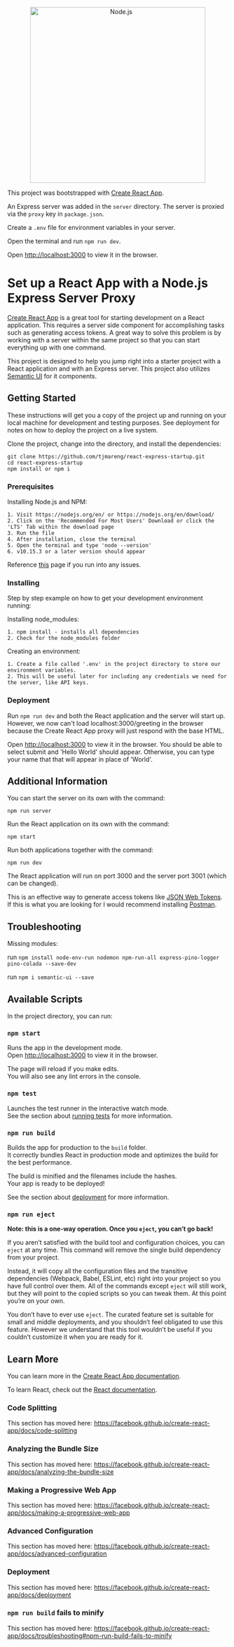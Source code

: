 <p align="center">
  <a href="https://nodejs.org/">
    <img
      alt="Node.js"
      src="https://nodejs.org/static/images/logo-light.svg"
      width="400"
    />
  </a>
</p>

This project was bootstrapped with [Create React App](https://github.com/facebook/create-react-app). 

An Express server was added in the `server` directory. The server is proxied via the `proxy` key in `package.json`.

Create a `.env` file for environment variables in your server.

Open the terminal and run `npm run dev`.

Open [http://localhost:3000](http://localhost:3000) to view it in the browser.

# Set up a React App with a Node.js Express Server Proxy

[Create React App](https://github.com/facebook/create-react-app) is a great tool for starting development on a React application. This requires a server side component for accomplishing tasks such as generating access tokens. A great way to solve this problem is by working with a server within the same project so that you can start everything up with one command.

This project is designed to help you jump right into a starter project with a React application and with an Express server. This project also utilizes [Semantic UI](https://semantic-ui.com/) for it components. 

## Getting Started

These instructions will get you a copy of the project up and running on your local machine for development and testing purposes. See deployment for notes on how to deploy the project on a live system.

Clone the project, change into the directory, and install the dependencies:

```
git clone https://github.com/tjmareng/react-express-startup.git
cd react-express-startup
npm install or npm i
```

### Prerequisites

Installing Node.js and NPM:

```
1. Visit https://nodejs.org/en/ or https://nodejs.org/en/download/
2. Click on the 'Recommended For Most Users' Download or click the 'LTS' Tab within the download page
3. Run the file
4. After installation, close the terminal
5. Open the terminal and type 'node --version'
6. v10.15.3 or a later version should appear
```
Reference [this](https://wsvincent.com/install-node-js-npm-windows/) page if you run into any issues.

### Installing

Step by step example on how to get your development environment running:

Installing node_modules:

```
1. npm install - installs all dependencies
2. Check for the node_modules folder
```

Creating an environment:

```
1. Create a file called '.env' in the project directory to store our environment variables. 
2. This will be useful later for including any credentials we need for the server, like API keys.
```

### Deployment

Run `npm run dev` and both the React application and the server will start up. However, we now can't load localhost:3000/greeting in the browser because the Create React App proxy will just respond with the base HTML.

Open [http://localhost:3000](http://localhost:3000) to view it in the browser. You should be able to select submit and 'Hello World' should appear. Otherwise, you can type your name that that will appear in place of 'World'.

## Additional Information

You can start the server on its own with the command:
```
npm run server
```
Run the React application on its own with the command:
```
npm start
```
Run both applications together with the command:
```
npm run dev
```
The React application will run on port 3000 and the server port 3001 (which can be changed).

This is an effective way to generate access tokens like [JSON Web Tokens](https://jwt.io/). If this is what you are looking for I would recommend installing [Postman](https://www.getpostman.com/).

## Troubleshooting

Missing modules:

run `npm install node-env-run nodemon npm-run-all express-pino-logger pino-colada --save-dev`

run `npm i semantic-ui --save`

## Available Scripts

In the project directory, you can run:

### `npm start`

Runs the app in the development mode.<br>
Open [http://localhost:3000](http://localhost:3000) to view it in the browser.

The page will reload if you make edits.<br>
You will also see any lint errors in the console.

### `npm test`

Launches the test runner in the interactive watch mode.<br>
See the section about [running tests](https://facebook.github.io/create-react-app/docs/running-tests) for more information.

### `npm run build`

Builds the app for production to the `build` folder.<br>
It correctly bundles React in production mode and optimizes the build for the best performance.

The build is minified and the filenames include the hashes.<br>
Your app is ready to be deployed!

See the section about [deployment](https://facebook.github.io/create-react-app/docs/deployment) for more information.

### `npm run eject`

**Note: this is a one-way operation. Once you `eject`, you can’t go back!**

If you aren’t satisfied with the build tool and configuration choices, you can `eject` at any time. This command will remove the single build dependency from your project.

Instead, it will copy all the configuration files and the transitive dependencies (Webpack, Babel, ESLint, etc) right into your project so you have full control over them. All of the commands except `eject` will still work, but they will point to the copied scripts so you can tweak them. At this point you’re on your own.

You don’t have to ever use `eject`. The curated feature set is suitable for small and middle deployments, and you shouldn’t feel obligated to use this feature. However we understand that this tool wouldn’t be useful if you couldn’t customize it when you are ready for it.

## Learn More

You can learn more in the [Create React App documentation](https://facebook.github.io/create-react-app/docs/getting-started).

To learn React, check out the [React documentation](https://reactjs.org/).

### Code Splitting

This section has moved here: https://facebook.github.io/create-react-app/docs/code-splitting

### Analyzing the Bundle Size

This section has moved here: https://facebook.github.io/create-react-app/docs/analyzing-the-bundle-size

### Making a Progressive Web App

This section has moved here: https://facebook.github.io/create-react-app/docs/making-a-progressive-web-app

### Advanced Configuration

This section has moved here: https://facebook.github.io/create-react-app/docs/advanced-configuration

### Deployment

This section has moved here: https://facebook.github.io/create-react-app/docs/deployment

### `npm run build` fails to minify

This section has moved here: https://facebook.github.io/create-react-app/docs/troubleshooting#npm-run-build-fails-to-minify
